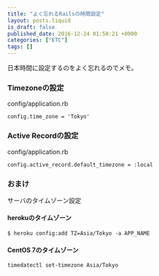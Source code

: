 ```yaml
---
title: "よく忘れるRailsの時間設定"
layout: posts.liquid
is_draft: false
published_date: 2016-12-24 01:50:21 +0900
categories: ["ETC"]
tags: []
---
```


日本時間に設定するのをよく忘れるのでメモ。

### Timezoneの設定
config/application.rb

    config.time_zone = 'Tokyo'

### Active Recordの設定
config/application.rb

    config.active_record.default_timezone = :local

### おまけ
サーバのタイムゾーン設定

#### herokuのタイムゾーン
    $ heroku config:add TZ=Asia/Tokyo -a APP_NAME

#### CentOS 7のタイムゾーン
    timedatectl set-timezone Asia/Tokyo


